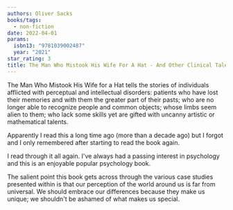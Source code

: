 ```yaml
---
authors: Oliver Sacks
books/tags:
  - non-fiction
date: 2022-04-01
params:
  isbn13: "9781039002487"
  year: "2021"
star_rating: 3
title: The Man Who Mistook His Wife For A Hat - And Other Clinical Tales
---
```


The Man Who Mistook His Wife for a Hat tells the stories of individuals
afflicted with perceptual and intellectual disorders: patients who have lost
their memories and with them the greater part of their pasts; who are no longer
able to recognize people and common objects; whose limbs seem alien to them; who
lack some skills yet are gifted with uncanny artistic or mathematical talents.

<!--more-->

Apparently I read this a long time ago (more than a decade ago) but I forgot and
I only remembered after starting to read the book again.

I read through it all again. I've always had a passing interest in psychology
and this is an enjoyable popular psychology book.

The salient point this book gets across through the various case studies
presented within is that our perception of the world around us is far from
universal. We should embrace our differences because they make us unique; we
shouldn't be ashamed of what makes us special.
